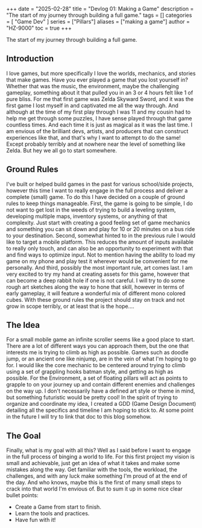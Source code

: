 +++
date = "2025-02-28"
title = "Devlog 01: Making a Game"
description = "The start of my journey through building a full game."
tags = []
categories = [
    "Game Dev"
]
series = ["Pillars"]
aliases = ["making a game"]
author = "HZ-9000"
toc = true
+++

The start of my journey through building a full game.

<!--more-->

## Introduction

I love games, but more specifically I love the worlds, mechanics, and stories that make games. Have you ever
played a game that you lost yourself in? Whether that was the music, the environment, maybe the challenging gameplay,
something about it that pulled you in an 3 or 4 hours felt like 1 of pure bliss. For me that first game was Zelda
Skyward Sword, and it was the first game I lost myself in and captivated me all the way through. And although at
the time of my first play through I was 11 and my cousin had to help me get through some puzzles, I have sense
played through that game countless times. And each time it is just as magical as it was the last time. I am envious of
the brilliant devs, artists, and producers that can construct experiences like that, and that's why I want to attempt
to do the same! Except probably terribly and at nowhere near the level of something like Zelda. But hey we all go to
start somewhere.

## Ground Rules

I've built or helped build games in the past for various school/side projects, however this time I want to really
engage in the full process and deliver a complete (small) game. To do this I have decided on a couple of ground rules
to keep things manageable. First, the game is going to be simple, I do not want to get lost in the weeds of trying
to build a leveling system, developing multiple maps, inventory systems, or anything of that complexity. Just start
with creating a good feeling set of game mechanics and something you can sit down and play for 10 or 20 minutes on
a bus ride to your destination. Second, somewhat hinted to in the previous rule I would like to target a mobile
platform. This reduces the amount of inputs available to really only touch, and can also be an opportunity to
experiment with that and find ways to optimize input. Not to mention having the ability to load my game on my
phone and play test it wherever would be convenient for me personally. And third, possibly the most important rule,
art comes last. I am very excited to try my hand at creating assets for this game, however that can become a deep
rabbit hole if one is not careful. I will try to do some rough art sketches along the way to hone that skill, however in
terms of early gameplay, it will feature a wonderful mix of different mono colored cubes. With these ground rules
the project should stay on track and not grow in scope terribly, or at least that is the hope....

## The Idea

For a small mobile game an infinite scroller seems like a good place to start. There are a lot of different ways you
can approach them, but the one that interests me is trying to climb as high as possible. Games such as doodle jump,
or an ancient one like ninjump, are in the vein of what I'm hoping to go for. I would like the core mechanic to be
centered around trying to climb using a set of grappling hooks batman style, and getting as high as possible. For the
Environment, a set of floating pillars will act as points to grapple to on your journey up and contain different
enemies and challenges on the way up. I don't necessarily have a defined art style or theme in mind, but something
futuristic would be pretty cool! In the spirit of trying to organize and coordinate my idea, I created a GDD
(Game Design Document) detailing all the specifics and timeline I am hoping to stick to. At some point in the future
I will try to link that doc to this blog somehow.

## The Goal

Finally, what is my goal with all this? Well as I said before I want to engage in the full process of binging a world
to life. For this first project my vision is small and achievable, just get an idea of what it takes and make some
mistakes along the way. Get familiar with the tools, the workload, the challenges, and with any luck make something
I'm proud of at the end of the day. And who knows, maybe this is the first of many small steps to crack into that
world I'm envious of. But to sum it up in some nice clear bullet points:

- Create a Game from start to finish.
- Learn the tools and practices.
- Have fun with it!
